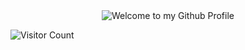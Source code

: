 <!-- "Hero" Header -->
<div align="center">
  <img src="" style="max-width: 100%;" alt="Welcome to my Github Profile" />
  <br />
</div>

![Visitor Count](https://profile-counter.glitch.me/antaga04/count.svg)

